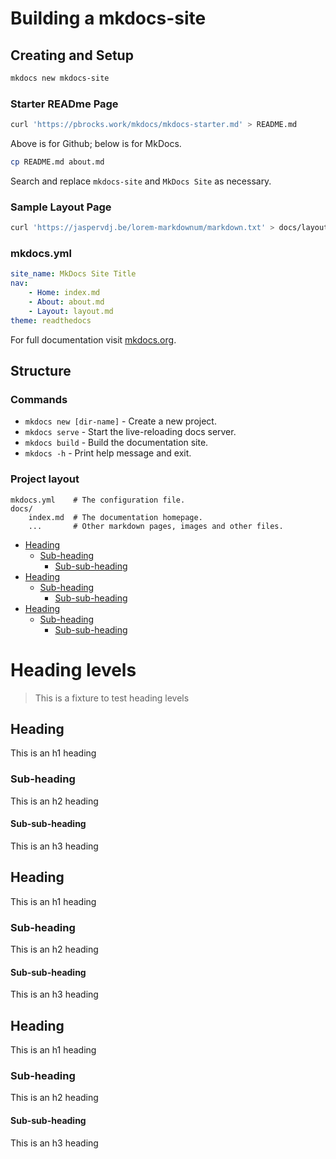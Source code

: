 # Building a mkdocs-site

## Creating and Setup

```sh
mkdocs new mkdocs-site
```

### Starter READme Page

```sh
curl 'https://pbrocks.work/mkdocs/mkdocs-starter.md' > README.md
```

Above is for Github; below is for MkDocs.

```sh
cp README.md about.md 
```

Search and replace `mkdocs-site` and `MkDocs Site` as necessary.

### Sample Layout Page

```sh
curl 'https://jaspervdj.be/lorem-markdownum/markdown.txt' > docs/layout.md
```

### mkdocs.yml

```yml
site_name: MkDocs Site Title
nav:
    - Home: index.md
    - About: about.md
    - Layout: layout.md
theme: readthedocs
```

For full documentation visit [mkdocs.org](https://www.mkdocs.org).

## Structure

### Commands

* `mkdocs new [dir-name]` - Create a new project.
* `mkdocs serve` - Start the live-reloading docs server.
* `mkdocs build` - Build the documentation site.
* `mkdocs -h` - Print help message and exit.

### Project layout

    mkdocs.yml    # The configuration file.
    docs/
        index.md  # The documentation homepage.
        ...       # Other markdown pages, images and other files.

- [Heading](#heading)
  * [Sub-heading](#sub-heading)
    + [Sub-sub-heading](#sub-sub-heading)
- [Heading](#heading-1)
  * [Sub-heading](#sub-heading-1)
    + [Sub-sub-heading](#sub-sub-heading-1)
- [Heading](#heading-2)
  * [Sub-heading](#sub-heading-2)
    + [Sub-sub-heading](#sub-sub-heading-2)


# Heading levels

> This is a fixture to test heading levels

<!-- toc -->

## Heading

This is an h1 heading

### Sub-heading

This is an h2 heading

#### Sub-sub-heading

This is an h3 heading

## Heading

This is an h1 heading

### Sub-heading

This is an h2 heading

#### Sub-sub-heading

This is an h3 heading

## Heading

This is an h1 heading

### Sub-heading

This is an h2 heading

#### Sub-sub-heading

This is an h3 heading
